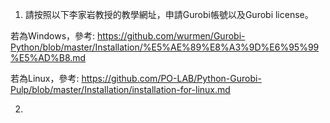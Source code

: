 1. 請按照以下李家岩教授的教學網址，申請Gurobi帳號以及Gurobi license。

若為Windows，參考:
https://github.com/wurmen/Gurobi-Python/blob/master/Installation/%E5%AE%89%E8%A3%9D%E6%95%99%E5%AD%B8.md

若為Linux，參考:
https://github.com/PO-LAB/Python-Gurobi-Pulp/blob/master/Installation/installation-for-linux.md

2. 
